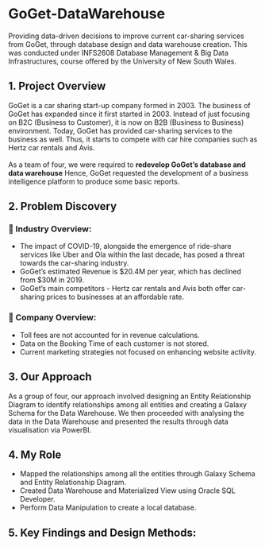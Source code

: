 # GoGet-DataWarehouse
Providing data-driven decisions to improve current car-sharing services from GoGet, through database design and data warehouse creation. This was conducted under INFS2608 Database Management & Big Data Infrastructures, course offered by the University of New South Wales.

<h2>1. Project Overview</h2> 

GoGet is a car sharing start-up company formed in 2003. The business of GoGet has expanded since it first started in 2003. Instead of just focusing on B2C (Business to Customer), it is now on B2B (Business to Business) environment. Today, GoGet has provided car-sharing services to the business as well. Thus, it starts to compete with car hire companies such as Hertz car rentals and Avis.</br>  <br>As a team of four, we were required to <b>redevelop GoGet’s database and data warehouse</b> Hence, GoGet requested the development of a business intelligence platform to produce some basic reports. 

<h2>2. Problem Discovery</h2> 
<h3>🚗 Industry Overview:</h3>

- The impact of COVID-19, alongside the emergence of ride-share services like Uber and Ola within the last decade, has posed a threat towards the car-sharing industry.
- GoGet’s estimated Revenue is $20.4M per year, which has declined from $30M in 2019.
- GoGet’s main competitors - Hertz car rentals and Avis both offer car-sharing prices to businesses at an affordable rate.

<h3>💼 Company Overview:</h3>

- Toll fees are not accounted for in revenue calculations.
- Data on the Booking Time of each customer is not stored.
- Current marketing strategies not focused on enhancing website activity.

<h2>3. Our Approach</h2>

As a group of four, our approach involved designing an Entity Relationship Diagram to identify relationships among all entities and creating a Galaxy Schema for the Data Warehouse. We then proceeded with analysing the data in the Data Warehouse and presented the results through data visualisation via PowerBI.

 <h2>4. My Role</h2>
 
 - Mapped the relationships among all the entities through Galaxy Schema and Entity Relationship Diagram.
 - Created Data Warehouse and Materialized View using Oracle SQL Developer.
 - Perform Data Manipulation to create a local database.  

<h2> 5. Key Findings and Design Methods: 

